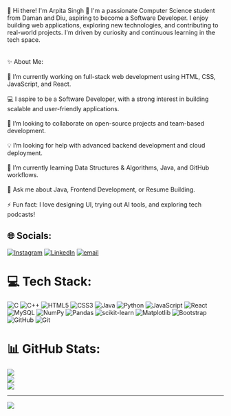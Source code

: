 👋 Hi there! I'm Arpita Singh
💫 I'm a passionate Computer Science student from Daman and Diu, aspiring to become a Software Developer. I enjoy building web applications, exploring new technologies, and contributing to real-world projects. I'm driven by curiosity and continuous learning in the tech space.<br><br><br>✨ About Me:<br><br>🔭 I’m currently working on full-stack web development using HTML, CSS, JavaScript, and React.<br><br>💻 I aspire to be a Software Developer, with a strong interest in building scalable and user-friendly applications.<br><br>🤝 I’m looking to collaborate on open-source projects and team-based development.<br><br>💡 I’m looking for help with advanced backend development and cloud deployment.<br><br>🌱 I’m currently learning Data Structures & Algorithms, Java, and GitHub workflows.<br><br>💬 Ask me about Java, Frontend Development, or Resume Building.<br><br>⚡ Fun fact: I love designing UI, trying out AI tools, and exploring tech podcasts!


## 🌐 Socials:
[![Instagram](https://img.shields.io/badge/Instagram-%23E4405F.svg?logo=Instagram&logoColor=white)](https://instagram.com/arpitarajput_16) [![LinkedIn](https://img.shields.io/badge/LinkedIn-%230077B5.svg?logo=linkedin&logoColor=white)](https://linkedin.com/in/arpita-singh-7b7904205) [![email](https://img.shields.io/badge/Email-D14836?logo=gmail&logoColor=white)](mailto:arpitanims@gmail.com) 

# 💻 Tech Stack:
![C](https://img.shields.io/badge/c-%2300599C.svg?style=for-the-badge&logo=c&logoColor=white) ![C++](https://img.shields.io/badge/c++-%2300599C.svg?style=for-the-badge&logo=c%2B%2B&logoColor=white) ![HTML5](https://img.shields.io/badge/html5-%23E34F26.svg?style=for-the-badge&logo=html5&logoColor=white) ![CSS3](https://img.shields.io/badge/css3-%231572B6.svg?style=for-the-badge&logo=css3&logoColor=white) ![Java](https://img.shields.io/badge/java-%23ED8B00.svg?style=for-the-badge&logo=openjdk&logoColor=white) ![Python](https://img.shields.io/badge/python-3670A0?style=for-the-badge&logo=python&logoColor=ffdd54) ![JavaScript](https://img.shields.io/badge/javascript-%23323330.svg?style=for-the-badge&logo=javascript&logoColor=%23F7DF1E) ![React](https://img.shields.io/badge/react-%2320232a.svg?style=for-the-badge&logo=react&logoColor=%2361DAFB) ![MySQL](https://img.shields.io/badge/mysql-4479A1.svg?style=for-the-badge&logo=mysql&logoColor=white) ![NumPy](https://img.shields.io/badge/numpy-%23013243.svg?style=for-the-badge&logo=numpy&logoColor=white) ![Pandas](https://img.shields.io/badge/pandas-%23150458.svg?style=for-the-badge&logo=pandas&logoColor=white) ![scikit-learn](https://img.shields.io/badge/scikit--learn-%23F7931E.svg?style=for-the-badge&logo=scikit-learn&logoColor=white) ![Matplotlib](https://img.shields.io/badge/Matplotlib-%23ffffff.svg?style=for-the-badge&logo=Matplotlib&logoColor=black) ![Bootstrap](https://img.shields.io/badge/bootstrap-%238511FA.svg?style=for-the-badge&logo=bootstrap&logoColor=white) ![GitHub](https://img.shields.io/badge/github-%23121011.svg?style=for-the-badge&logo=github&logoColor=white) ![Git](https://img.shields.io/badge/git-%23F05033.svg?style=for-the-badge&logo=git&logoColor=white)
# 📊 GitHub Stats:
![](https://github-readme-stats.vercel.app/api?username=ARPITA1614&theme=dark&hide_border=false&include_all_commits=false&count_private=false)<br/>
![](https://nirzak-streak-stats.vercel.app/?user=ARPITA1614&theme=dark&hide_border=false)<br/>
![](https://github-readme-stats.vercel.app/api/top-langs/?username=ARPITA1614&theme=dark&hide_border=false&include_all_commits=false&count_private=false&layout=compact)

---
[![](https://visitcount.itsvg.in/api?id=ARPITA1614&icon=0&color=0)](https://visitcount.itsvg.in)

<!-- Proudly created with GPRM ( https://gprm.itsvg.in ) -->
